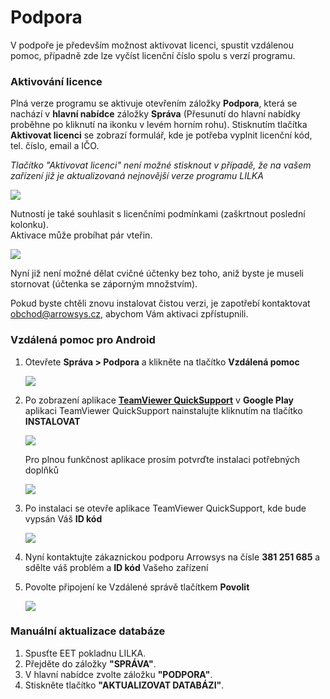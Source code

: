 # Podpora

V podpoře je především možnost aktivovat licenci, spustit vzdálenou pomoc, případně zde lze vyčíst licenční číslo spolu s verzí programu.

### Aktivování licence

Plná verze programu se aktivuje otevřením záložky **Podpora**, která se nachází v **hlavní nabídce** záložky **Správa** \(Přesunutí do hlavní nabídky proběhne po kliknutí na ikonku v levém horním rohu\). Stisknutím tlačítka **Aktivovat licenci** se zobrazí formulář, kde je potřeba vyplnit licenční kód, tel. číslo, email a IČO.

_Tlačítko "Aktivovat licenci" není možné stisknout v případě, že na vašem zařízení již je aktualizovaná nejnovější verze programu LILKA_

![](img/license_1.png)

Nutností je také souhlasit s licenčními podmínkami \(zaškrtnout poslední kolonku\).  
Aktivace může probíhat pár vteřin.

![](img/license2.png)

Nyní již není možné dělat cvičné účtenky bez toho, aniž byste je museli stornovat \(účtenka se záporným množstvím\).

Pokud byste chtěli znovu instalovat čistou verzi, je zapotřebí kontaktovat obchod@arrowsys.cz, abychom Vám aktivaci zpřístupnili.

### Vzdálená pomoc pro Android

1. Otevřete **Správa &gt; Podpora** a klikněte na tlačítko **Vzdálená pomoc**

   ![](/support/Support1.png)

2. Po zobrazení aplikace [**TeamViewer QuickSupport**](https://play.google.com/store/apps/details?id=com.teamviewer.quicksupport.market&hl=cs) v **Google Play** aplikaci TeamViewer QuickSupport nainstalujte kliknutím na tlačítko **INSTALOVAT**

   ![](/support/Support2.png)

   Pro plnou funkčnost aplikace prosím potvrďte instalaci potřebných doplňků

   ![](/support/Support3.png)

3. Po instalaci se otevře aplikace TeamViewer QuickSupport, kde bude vypsán Váš **ID kód**

   ![](/support/support4.png)

4. Nyní kontaktujte zákaznickou podporu Arrowsys na čísle **381 251 685** a sdělte váš problém a **ID kód** Vašeho zařízení

5. Povolte připojení ke Vzdálené správě tlačítkem **Povolit**

   ![](/support/support5.png)



### Manuální aktualizace databáze

1. Spusťte EET pokladnu LILKA.
2. Přejděte do záložky **"SPRÁVA"**.
3. V hlavní nabídce zvolte záložku **"PODPORA"**.
4. Stiskněte tlačítko **"AKTUALIZOVAT DATABÁZI"**.



